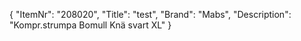 {
  "ItemNr": "208020",
  "Title": "test",
  "Brand": "Mabs",
  "Description": "Kompr.strumpa Bomull Knä svart XL"
}